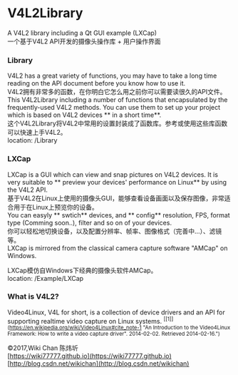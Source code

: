 # V4L2Library
A V4L2 library including a Qt GUI example (LXCap)  
一个基于V4L2 API开发的摄像头操作库 + 用户操作界面
### Library
V4L2 has a great variety of functions, you may have to take a long time reading on the API document before you know how to use it.  
V4L2拥有非常多的函数，在你明白它怎么用之前你可以需要读很久的API文件。  
This V4L2Library including a number of functions that encapsulated by the frequently-used V4L2 methods. You can use them to set up your project which is based on V4L2 devices ** in a short time**.  
这个V4L2Library将V4L2中常用的设置封装成了函数库。参考或使用这些库函数可以快速上手V4L2。  
location:  /Library  
### LXCap  
LXCap is a GUI which can view and snap pictures on V4L2 devices. It is very suitable to ** preview your devices' performance on Linux** by using the V4L2 API.  
基于V4L2在Linux上使用的摄像头GUI，能够查看设备画面以及保存图像，非常适合用于在Linux上预览你的设备。  
You can easyly ** swtich** devices, and ** config** resolution, FPS, format type (Comming soon..), filter and so on of your devices.  
你可以轻松地切换设备，以及配置分辨率、帧率、图像格式（完善中...）、滤镜等。  
LXCap is mirrored from the classical camera capture software "AMCap" on Windows.  
  
LXCap模仿自Windows下经典的摄像头软件AMCap。  
location: /Example/LXCap  

### What is V4L2?
Video4Linux, V4L for short, is a collection of device drivers and an API for supporting realtime video capture on Linux systems.  <sup>[[1]](https://en.wikipedia.org/wiki/Video4Linux#cite_note-1 "An Introduction to the Video4Linux Framework: How to write a video capture driver". 2014-02-02. Retrieved 2014-02-16.")</sup>  

©2017,Wiki Chan 陈炜圻  
[https://wiki77777.github.io](https://wiki77777.github.io)  
[http://blog.csdn.net/wikichan](http://blog.csdn.net/wikichan)  